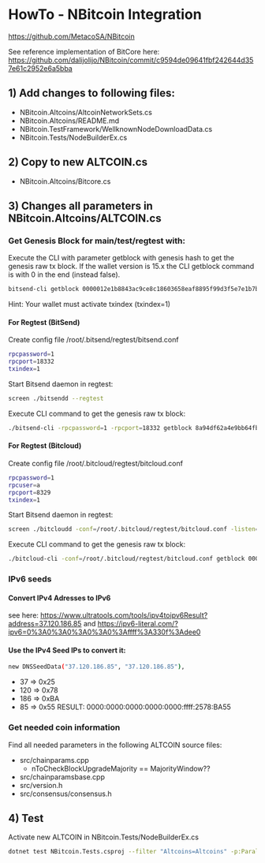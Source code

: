 # HowTo - NBitcoin Integration
https://github.com/MetacoSA/NBitcoin

See reference implementation of BitCore here: https://github.com/dalijolijo/NBitcoin/commit/c9594de09641fbf242644d357e61c2952e6a5bba

## 1) Add changes to following files:
- NBitcoin.Altcoins/AltcoinNetworkSets.cs
- NBitcoin.Altcoins/README.md
- NBitcoin.TestFramework/WellknownNodeDownloadData.cs
- NBitcoin.Tests/NodeBuilderEx.cs

## 2) Copy to new ALTCOIN.cs
- NBitcoin.Altcoins/Bitcore.cs


## 3) Changes all parameters in NBitcoin.Altcoins/ALTCOIN.cs

### Get Genesis Block for main/test/regtest with:
Execute the CLI with parameter getblock with genesis hash to get the genesis raw tx block. 
If the wallet version is 15.x the CLI getblock command is with 0 in the end (instead false).
```sh
bitsend-cli getblock 0000012e1b8843ac9ce8c18603658eaf8895f99d3f5e7e1b7b1686f35e3c087a false
```
Hint: Your wallet must activate txindex (txindex=1)

#### For Regtest (BitSend)
Create config file /root/.bitsend/regtest/bitsend.conf
```sh
rpcpassword=1
rpcport=18332
txindex=1
```

Start Bitsend daemon in regtest:
```sh
screen ./bitsendd --regtest
```

Execute CLI command to get the genesis raw tx block:
```sh
./bitsend-cli -rpcpassword=1 -rpcport=18332 getblock 8a94df62a4e9bb64fbb8d22e63d075f3a3ab26672e79fbf243ff6cb02c695c15 false

```

#### For Regtest (Bitcloud)
Create config file /root/.bitcloud/regtest/bitcloud.conf
```sh
rpcpassword=1
rpcuser=a
rpcport=8329
txindex=1
```

Start Bitsend daemon in regtest:
```sh
screen ./bitcloudd -conf=/root/.bitcloud/regtest/bitcloud.conf -listen=0
```

Execute CLI command to get the genesis raw tx block:
```sh
./bitcloud-cli -conf=/root/.bitcloud/regtest/bitcloud.conf getblock 000002d56463941c20eae5cb474cc805b646515d18bc7dc222a0885b206eadb0 false
```

### IPv6 seeds
#### Convert IPv4 Adresses to IPv6
see here: https://www.ultratools.com/tools/ipv4toipv6Result?address=37.120.186.85 and https://ipv6-literal.com/?ipv6=0%3A0%3A0%3A0%3A0%3Affff%3A330f%3Adee0

#### Use the IPv4 Seed IPs to convert it:
```sh
new DNSSeedData("37.120.186.85", "37.120.186.85"),
```
- 37 => 0x25
- 120 => 0x78
- 186 => 0xBA
- 85 => 0x55
RESULT: 0000:0000:0000:0000:0000:ffff:2578:BA55


### Get needed coin information
Find all needed parameters in the following ALTCOIN source files:
- src/chainparams.cpp
  - nToCheckBlockUpgradeMajority == MajorityWindow??
- src/chainparamsbase.cpp
- src/version.h
- src/consensus/consensus.h


## 4) Test
Activate new ALTCOIN in NBitcoin.Tests/NodeBuilderEx.cs
```sh
dotnet test NBitcoin.Tests.csproj --filter "Altcoins=Altcoins" -p:ParallelizeTestCollections=false --framework netcoreapp2.1
```
